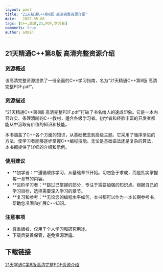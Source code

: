 ```yaml
---
layout: post
title: "21天精通C++第8版 高清完整资源介绍"
date:   2022-05-06
tags: [C++,高清,21,PDF,学习者]
comments: true
author: admin
---
```

## 21天精通C++第8版 高清完整资源介绍

### 资源概述

该高清完整资源提供了一份全面的C++学习指南，名为“21天精通C++第8版 高清完整PDF.pdf”。

### 资源描述

“21天精通C++第8版 高清完整PDF.pdf”打破了书名给人的速成印象。它是一本内容详实、条理清晰的C++教材，适合各级学习者。初学者和经验丰富的开发者都能从中汲取有价值的知识和技能。

本书涵盖了C++各个方面的知识，从基础概念到高级主题。它采用了循序渐进的方法，使学习者能够逐步掌握C++编程技能。无论是基础语法还是复杂的算法，本书都提供了详细的介绍和示例。

### 使用建议

- **初学者：**遵循顺序学习，从基础章节开始。切勿急于求成，而是扎实掌握每一章节的内容。
- **进阶学习者：**跳过已掌握的部分，专注于需要加强的知识点。根据自己的学习目标，选择需要深入学习的章节。
- **复习和参考：**无论您的编程水平如何，本书都可以作为一本长期参考书，帮助您巩固和扩展C++知识。

### 注意事项

- 尊重版权，仅用于个人学习和研究用途。
- 下载后妥善保管，避免资源泄露。

## 下载链接

[21天学通C第8版高清完整PDF资源介绍](https://pan.quark.cn/s/cbf9a839204c)